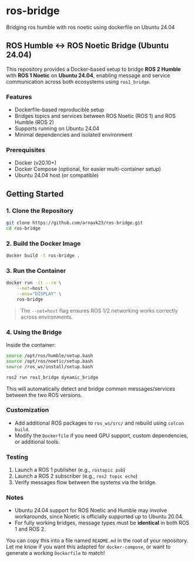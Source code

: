 # ros-bridge
Bridging ros humble with ros noetic using dockerfile on Ubuntu 24.04

## ROS Humble ↔ ROS Noetic Bridge (Ubuntu 24.04)

This repository provides a Docker-based setup to bridge **ROS 2 Humble** with **ROS 1 Noetic** on **Ubuntu 24.04**, enabling message and service communication across both ecosystems using `ros1_bridge`.

### Features

- Dockerfile-based reproducible setup
- Bridges topics and services between ROS Noetic (ROS 1) and ROS Humble (ROS 2)
- Supports running on Ubuntu 24.04
- Minimal dependencies and isolated environment

### Prerequisites

- Docker (v20.10+)
- Docker Compose (optional, for easier multi-container setup)
- Ubuntu 24.04 host (or compatible)

## Getting Started

### 1. Clone the Repository

```bash
git clone https://github.com/arnavk23/ros-bridge.git
cd ros-bridge
````

### 2. Build the Docker Image

```bash
docker build -t ros-bridge .
```

### 3. Run the Container

```bash
docker run -it --rm \
    --net=host \
    --env="DISPLAY" \
    ros-bridge
```

> The `--net=host` flag ensures ROS 1/2 networking works correctly across environments.

### 4. Using the Bridge

Inside the container:

```bash
source /opt/ros/humble/setup.bash
source /opt/ros/noetic/setup.bash
source /ros_ws/install/setup.bash

ros2 run ros1_bridge dynamic_bridge
```

This will automatically detect and bridge common messages/services between the two ROS versions.

### Customization

* Add additional ROS packages to `ros_ws/src/` and rebuild using `colcon build`.
* Modify the `Dockerfile` if you need GPU support, custom dependencies, or additional tools.

### Testing

1. Launch a ROS 1 publisher (e.g., `rostopic pub`)
2. Launch a ROS 2 subscriber (e.g., `ros2 topic echo`)
3. Verify messages flow between the systems via the bridge.

### Notes

* Ubuntu 24.04 support for ROS Noetic and Humble may involve workarounds, since Noetic is officially supported up to Ubuntu 20.04.
* For fully working bridges, message types must be **identical** in both ROS 1 and ROS 2.

You can copy this into a file named `README.md` in the root of your repository. Let me know if you want this adapted for `docker-compose`, or want to generate a working `Dockerfile` to match!

